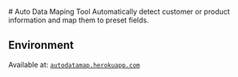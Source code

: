 # Auto Data Maping Tool
Automatically detect customer or product information and map them to preset fields.

## Environment
Available at: [`autodatamap.herokuapp.com`](autodatamap.herokuapp.com)